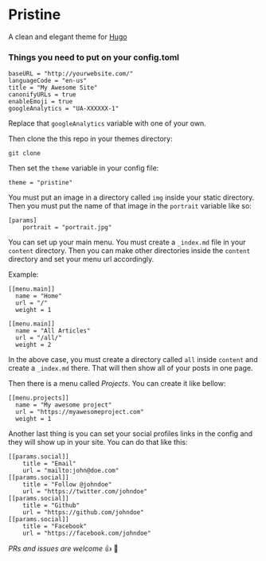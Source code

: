 # Pristine

A clean and elegant theme for [Hugo](https://gohugo.io/)

### Things you need to put on your config.toml

```
baseURL = "http://yourwebsite.com/"
languageCode = "en-us"
title = "My Awesome Site"
canonifyURLs = true
enableEmoji = true
googleAnalytics = "UA-XXXXXX-1"
```

Replace that `googleAnalytics` variable with one of your own.

Then clone the this repo in your themes directory:

```
git clone 
```

Then set the `theme` variable in your config file:

```
theme = "pristine"
```

You must put an image in a directory called `img` inside your static directory. Then you must put the name of that image in the `portrait` variable like so:

```
[params]
    portrait = "portrait.jpg"
```

You can set up your main menu. You must create a `_index.md` file in your `content` directory. Then you can make other directories inside the `content` directory and set your menu url accordingly.

Example:

```
[[menu.main]]
  name = "Home"
  url = "/"
  weight = 1

[[menu.main]]
  name = "All Articles"
  url = "/all/"
  weight = 2
```

In the above case, you must create a directory called `all` inside `content` and create a `_index.md` there. That will then show all of your posts in one page.

Then there is a menu called *Projects*. You can create it like bellow:

```
[[menu.projects]]
  name = "My awesome project"
  url = "https://myawesomeproject.com"
  weight = 1
```

Another last thing is you can set your social profiles links in the config and they will show up in your site. You can do that like this:

```
[[params.social]]
    title = "Email"
    url = "mailto:john@doe.com"
[[params.social]]
    title = "Follow @johndoe"
    url = "https://twitter.com/johndoe"
[[params.social]]
    title = "Github"
    url = "https://github.com/johndoe"
[[params.social]]
    title = "Facebook"
    url = "https://facebook.com/johndoe"
```

*PRs and issues are welcome* :thumbsup: :pizza:
